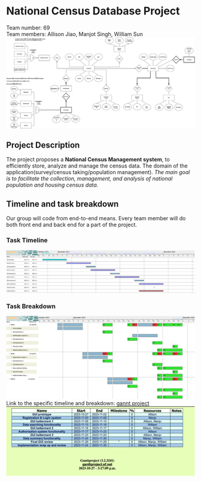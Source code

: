 <h1> National Census Database Project </h1>

Team number: 69 <br>
Team members: Allison Jiao, Manjot Singh, William Sun
<img src="ER.png">
<h2> Project Description</h2>
The project proposes a <b>National Census Management system</b>, to efficiently store, analyze and manage the census data. 
The domain of the application(survey/census taking/population management). 
<i>The main goal is to facilitate the collection, management, and analysis of national population and housing census data.</i>
<br>
<h2> Timeline and task breakdown</h2>
Our group will code from end-to-end means. Every team member will do both front end and back end for a part of the project.
<h3> Task Timeline </h3>
<img src="Timeline and Breakdown/Milestone 3.png">
<h3> Task Breakdown </h3>
<img src="Timeline and Breakdown/Milestone 3.res.png">
Link to the specific timeline and breakdown: 
<a href="Timeline and Breakdown/Milestone 3-tasks.html">gannt project</a>
<img src="Timeline and Breakdown/Task.png">
